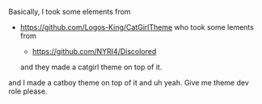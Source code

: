 Basically, I took some elements from

- https://github.com/Logos-King/CatGirlTheme
  who took some lements from
  
  - https://github.com/NYRI4/Discolored
  
  and they made a catgirl theme on top of it.

and I made a catboy theme on top of it and uh yeah. Give me theme dev role please.
